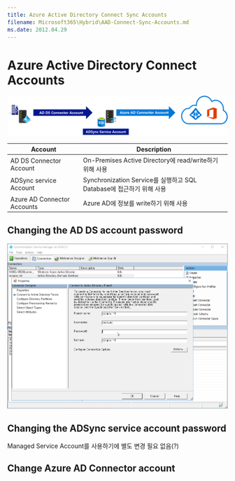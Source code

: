 ```yaml
---
title: Azure Active Directory Connect Sync Accounts
filename: Microsoft365\Hybrid\AAD-Connect-Sync-Accounts.md
ms.date: 2012.04.29
---
```


# Azure Active Directory Connect Accounts




![AAD-Connect-Accounts](https://github.com/kj-park/tech/blob/main/Microsoft365/media/Hybrid/AAD-Connect-Accounts.png?raw=true)

| Account | Description |
|--|--|
| AD DS Connector Account| On-Premises Active Directory에 read/write하기 위해 사용 |
| ADSync service Account | Synchronization Service를 실행하고 SQL Database에 접근하기 위해 사용 |
| Azure AD Connector Accounts | Azure AD에 정보를 write하기 위해 사용 |


## Changing the AD DS account password

![AAD-connector-adds-account-password](https://github.com/kj-park/tech/blob/main/Microsoft365/media/Hybrid/AAD-connector-adds-account-password.png?raw=true)

## Changing the ADSync service account password

Managed Service Account를 사용하기에 별도 변경 필요 없음(?)

## Change Azure AD Connector account